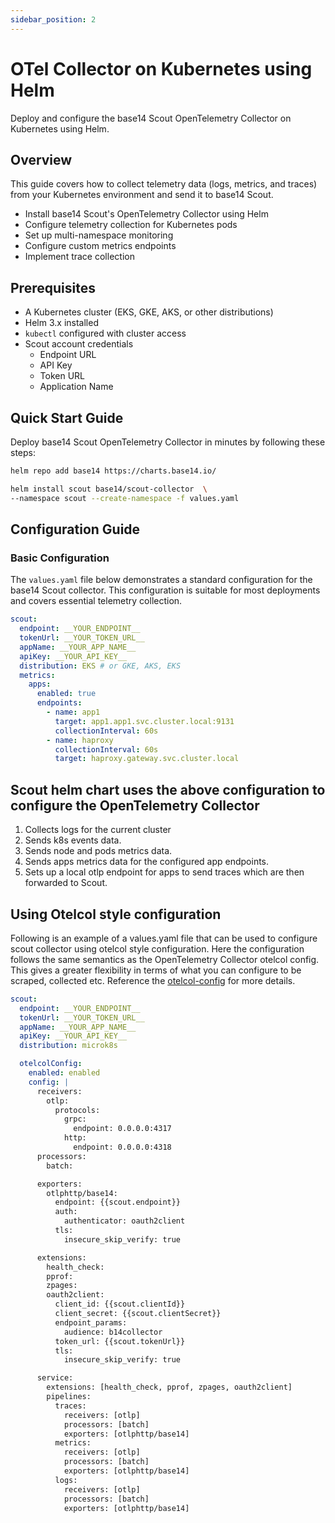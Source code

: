 ```yaml
---
sidebar_position: 2
---
```


# OTel Collector on Kubernetes using Helm

Deploy and configure the base14 Scout OpenTelemetry Collector on Kubernetes
using Helm.

## Overview

This guide covers how to collect telemetry data (logs, metrics, and traces)
from your Kubernetes environment and send it to base14 Scout.

- Install base14 Scout's OpenTelemetry Collector using Helm
- Configure telemetry collection for Kubernetes pods
- Set up multi-namespace monitoring
- Configure custom metrics endpoints
- Implement trace collection

## Prerequisites

- A Kubernetes cluster (EKS, GKE, AKS, or other distributions)
- Helm 3.x installed
- `kubectl` configured with cluster access
- Scout account credentials
  - Endpoint URL
  - API Key
  - Token URL
  - Application Name

## Quick Start Guide

Deploy base14 Scout OpenTelemetry Collector in minutes by following these steps:

```bash
helm repo add base14 https://charts.base14.io/
```

```bash
helm install scout base14/scout-collector  \
--namespace scout --create-namespace -f values.yaml
```

## Configuration Guide

### Basic Configuration

The `values.yaml` file below demonstrates a standard configuration for the base14
Scout collector. This configuration is suitable for most deployments and
covers essential telemetry collection.

```yaml showLineNumbers title="values.yaml"
scout:
  endpoint: __YOUR_ENDPOINT__
  tokenUrl: __YOUR_TOKEN_URL__
  appName: __YOUR_APP_NAME__
  apiKey: __YOUR_API_KEY__
  distribution: EKS # or GKE, AKS, EKS
  metrics:
    apps:
      enabled: true
      endpoints:
        - name: app1
          target: app1.app1.svc.cluster.local:9131
          collectionInterval: 60s
        - name: haproxy
          collectionInterval: 60s
          target: haproxy.gateway.svc.cluster.local
```

## Scout helm chart uses the above configuration to configure the OpenTelemetry Collector

1. Collects logs for the current cluster
2. Sends k8s events data.
3. Sends node and pods metrics data.
4. Sends apps metrics data for the configured app endpoints.
5. Sets up a local otlp endpoint for apps to send traces which are then
   forwarded to Scout.

## Using Otelcol style configuration

Following is an example of a values.yaml file that can be used to configure
scout collector using otelcol style
configuration. Here the configuration follows the same semantics as the
OpenTelemetry Collector otelcol config. This
gives a greater flexibility in terms of what you can configure to be scraped,
collected etc. Reference
the [otelcol-config](./otelcol-config.md) for more details.

```yaml showLineNumbers
scout:
  endpoint: __YOUR_ENDPOINT__
  tokenUrl: __YOUR_TOKEN_URL__
  appName: __YOUR_APP_NAME__
  apiKey: __YOUR_API_KEY__
  distribution: microk8s

  otelcolConfig:
    enabled: enabled
    config: |
      receivers:
        otlp:
          protocols:
            grpc:
              endpoint: 0.0.0.0:4317
            http:
              endpoint: 0.0.0.0:4318
      processors:
        batch:

      exporters:
        otlphttp/base14:
          endpoint: {{scout.endpoint}}
          auth:
            authenticator: oauth2client
          tls:
            insecure_skip_verify: true

      extensions:
        health_check:
        pprof:
        zpages:
        oauth2client:
          client_id: {{scout.clientId}}
          client_secret: {{scout.clientSecret}}
          endpoint_params:
            audience: b14collector
          token_url: {{scout.tokenUrl}}
          tls:
            insecure_skip_verify: true

      service:
        extensions: [health_check, pprof, zpages, oauth2client]
        pipelines:
          traces:
            receivers: [otlp]
            processors: [batch]
            exporters: [otlphttp/base14]
          metrics:
            receivers: [otlp]
            processors: [batch]
            exporters: [otlphttp/base14]
          logs:
            receivers: [otlp]
            processors: [batch]
            exporters: [otlphttp/base14]
```
